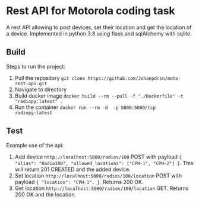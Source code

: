 # Rest API for Motorola coding task

A rest API allowing to post devices, set their location and get the location of a device. Implemented in python 3.8 using flask and
sqlAlchemy with sqlite.

## Build

Steps to run the project:

1. Pull the repository `git clone https://github.com/Johanpdrsn/moto-rest-api.git`
2. Navigate to directory
3. Build docker image `docker build --rm --pull -f "./Dockerfile" -t "radiopy:latest" .`
4. Run the container `docker run --rm -d  -p 5000:5000/tcp radiopy:latest`


## Test

Example use of the api:

1. Add device `http://localhost:5000/radios/100` POST with payload `{
    "alias": "Radio100",
    "allowed_locations": ["CPH-1", "CPH-2"]
}`. This will return 201 CREATED and the added device.
2. Set location `http://localhost:5000/radios/100/location` POST with payload `{
    "location": "CPH-1".
}`. Returns 200 OK.
3. Get location `http://localhost:5000/radios/100/location` GET. Returns 200 OK and the location. 

